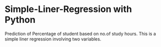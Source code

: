 # Simple-Liner-Regression with Python
Prediction of Percentage of student based on no.of study hours. This is a simple liner regression involving two variables.
